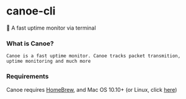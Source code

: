 # canoe-cli
🛶 A fast uptime monitor via terminal

### What is Canoe?
`Canoe is a fast uptime monitor. Canoe tracks packet transmition, uptime monitoring and much more`

### Requirements
Canoe requires [HomeBrew](https://brew.sh), and Mac OS 10.10+ (or Linux, click [here](https://github.com/london-c/canoe-cli))
